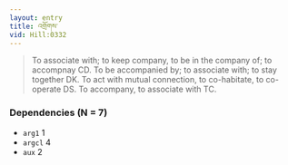 ```yaml
---
layout: entry
title: འགྲོགས་
vid: Hill:0332
---
```

> To associate with; to keep company, to be in the company of; to accompnay CD\. To be accompanied by; to associate with; to stay together DK\. To act with mutual connection, to co-habitate, to co-operate DS\. To accompany, to associate with TC\.


### Dependencies (N = 7)
* `arg1` 1
* `argcl` 4
* `aux` 2
